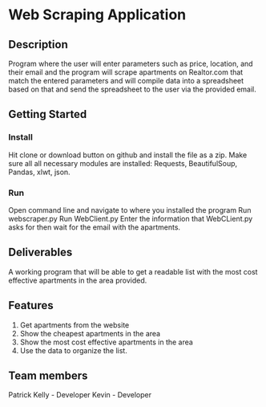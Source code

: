 # Web Scraping Application

## Description
Program where the user will enter parameters such as price, location, and their email and the program will scrape apartments on Realtor.com that match the entered parameters and will compile data into a spreadsheet based on that and send the spreadsheet to the user via the provided email.

## Getting Started
### Install
Hit clone or download button on github and install the file as a zip.
Make sure all all necessary modules are installed: Requests, BeautifulSoup, Pandas, xlwt, json.
### Run
Open command line and navigate to where you installed the program
Run webscraper.py
Run WebClient.py
Enter the information that WebCLient.py asks for then wait for the email with the apartments.

## Deliverables

A working program that will be able to get a readable list with the most cost effective apartments in the area provided.

## Features 
1. Get apartments from the website
2. Show the cheapest apartments in the area
3. Show the most cost effective apartments in the area
4. Use the data to organize the list.

## Team members

Patrick Kelly - Developer 
Kevin - Developer 
